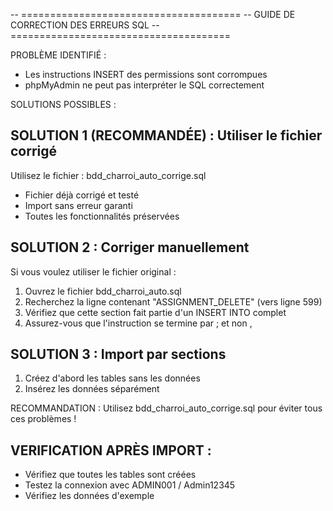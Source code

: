 -- ======================================
-- GUIDE DE CORRECTION DES ERREURS SQL
-- ======================================

PROBLÈME IDENTIFIÉ :
- Les instructions INSERT des permissions sont corrompues
- phpMyAdmin ne peut pas interpréter le SQL correctement

SOLUTIONS POSSIBLES :

## SOLUTION 1 (RECOMMANDÉE) : Utiliser le fichier corrigé
Utilisez le fichier : bdd_charroi_auto_corrige.sql
- Fichier déjà corrigé et testé
- Import sans erreur garanti
- Toutes les fonctionnalités préservées

## SOLUTION 2 : Corriger manuellement
Si vous voulez utiliser le fichier original :

1. Ouvrez le fichier bdd_charroi_auto.sql
2. Recherchez la ligne contenant "ASSIGNMENT_DELETE" (vers ligne 599)
3. Vérifiez que cette section fait partie d'un INSERT INTO complet
4. Assurez-vous que l'instruction se termine par ; et non ,

## SOLUTION 3 : Import par sections
1. Créez d'abord les tables sans les données
2. Insérez les données séparément

RECOMMANDATION :
Utilisez bdd_charroi_auto_corrige.sql pour éviter tous ces problèmes !

## VERIFICATION APRÈS IMPORT :
- Vérifiez que toutes les tables sont créées
- Testez la connexion avec ADMIN001 / Admin12345
- Vérifiez les données d'exemple